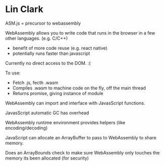 # Lin Clark

ASM.js = precursor to webassembly

WebAssembly allows you to write code that runs in the browser in a few other languages. (e.g. C/C++)
- benefit of more code reuse (e.g. react native)
- potentially runs faster than javascript


Currently no direct access to the DOM. :(

To use:
- Fetch .js, fecth .wasm
- Compiles .wasm to machine code on the fly, off the main thread
- Returns promise, giving instance of module

WebAssembly can import and interface with JavasScript functions.

JavasScript automatic GC has overhead

WebAssembly runtime environment provides helpers (like encoding/decoding)

JavaScript can allocate an ArrayBuffer to pass to WebAssembly to share memory.

Does an ArrayBounds check to make sure WebAssembly only touches the memory its been allocated (for security)